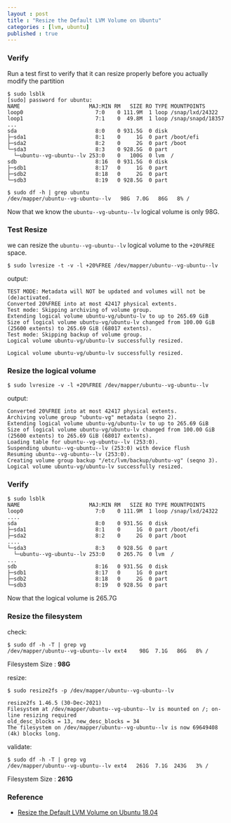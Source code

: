 ```yaml
---
layout : post
title : "Resize the Default LVM Volume on Ubuntu"
categories : [lvm, ubuntu]
published : true
---
```


### Verify
Run a test first to verify that it can resize properly before you actually modify the partition

```shell
$ sudo lsblk 
[sudo] password for ubuntu: 
NAME                      MAJ:MIN RM   SIZE RO TYPE MOUNTPOINTS
loop0                       7:0    0 111.9M  1 loop /snap/lxd/24322
loop1                       7:1    0  49.8M  1 loop /snap/snapd/18357
...
sda                         8:0    0 931.5G  0 disk 
├─sda1                      8:1    0     1G  0 part /boot/efi
├─sda2                      8:2    0     2G  0 part /boot
└─sda3                      8:3    0 928.5G  0 part 
  └─ubuntu--vg-ubuntu--lv 253:0    0   100G  0 lvm  /
sdb                         8:16   0 931.5G  0 disk 
├─sdb1                      8:17   0     1G  0 part 
├─sdb2                      8:18   0     2G  0 part 
└─sdb3                      8:19   0 928.5G  0 part 

$ sudo df -h | grep ubuntu
/dev/mapper/ubuntu--vg-ubuntu--lv   98G  7.0G   86G   8% /
```
Now that we know the `ubuntu--vg-ubuntu--lv` logical volume is only 98G.

### Test Resize
we can resize the `ubuntu--vg-ubuntu--lv` logical volume to the `+20%FREE` space.

```shell
$ sudo lvresize -t -v -l +20%FREE /dev/mapper/ubuntu--vg-ubuntu--lv
```

output:
```
TEST MODE: Metadata will NOT be updated and volumes will not be (de)activated.
Converted 20%FREE into at most 42417 physical extents.
Test mode: Skipping archiving of volume group.
Extending logical volume ubuntu-vg/ubuntu-lv to up to 265.69 GiB
Size of logical volume ubuntu-vg/ubuntu-lv changed from 100.00 GiB (25600 extents) to 265.69 GiB (68017 extents).
Test mode: Skipping backup of volume group.
Logical volume ubuntu-vg/ubuntu-lv successfully resized.
```

`Logical volume ubuntu-vg/ubuntu-lv successfully resized.`

### Resize the logical volume
```shell
$ sudo lvresize -v -l +20%FREE /dev/mapper/ubuntu--vg-ubuntu--lv
```

output:
```
Converted 20%FREE into at most 42417 physical extents.
Archiving volume group "ubuntu-vg" metadata (seqno 2).
Extending logical volume ubuntu-vg/ubuntu-lv to up to 265.69 GiB
Size of logical volume ubuntu-vg/ubuntu-lv changed from 100.00 GiB (25600 extents) to 265.69 GiB (68017 extents).
Loading table for ubuntu--vg-ubuntu--lv (253:0).
Suspending ubuntu--vg-ubuntu--lv (253:0) with device flush
Resuming ubuntu--vg-ubuntu--lv (253:0).
Creating volume group backup "/etc/lvm/backup/ubuntu-vg" (seqno 3).
Logical volume ubuntu-vg/ubuntu-lv successfully resized.
```

### Verify

```
$ sudo lsblk 
NAME                      MAJ:MIN RM   SIZE RO TYPE MOUNTPOINTS
loop0                       7:0    0 111.9M  1 loop /snap/lxd/24322
....
sda                         8:0    0 931.5G  0 disk 
├─sda1                      8:1    0     1G  0 part /boot/efi
├─sda2                      8:2    0     2G  0 part /boot
....
└─sda3                      8:3    0 928.5G  0 part 
  └─ubuntu--vg-ubuntu--lv 253:0    0 265.7G  0 lvm  /
...
sdb                         8:16   0 931.5G  0 disk 
├─sdb1                      8:17   0     1G  0 part 
├─sdb2                      8:18   0     2G  0 part 
└─sdb3                      8:19   0 928.5G  0 part 
```
Now that the logical volume is 265.7G

### Resize the filesystem

check:
```shell
$ sudo df -h -T | grep vg
/dev/mapper/ubuntu--vg-ubuntu--lv ext4    98G  7.1G   86G   8% /
```
Filesystem Size : **98G**

resize:
```shell
$ sudo resize2fs -p /dev/mapper/ubuntu--vg-ubuntu--lv

resize2fs 1.46.5 (30-Dec-2021)
Filesystem at /dev/mapper/ubuntu--vg-ubuntu--lv is mounted on /; on-line resizing required
old_desc_blocks = 13, new_desc_blocks = 34
The filesystem on /dev/mapper/ubuntu--vg-ubuntu--lv is now 69649408 (4k) blocks long.

```

validate:
```shell
$ sudo df -h -T | grep vg
/dev/mapper/ubuntu--vg-ubuntu--lv ext4   261G  7.1G  243G   3% /
```
Filesystem Size : **261G**

### Reference
* [Resize the Default LVM Volume on Ubuntu 18.04](https://slice2.com/2020/12/05/howto-easily-resize-the-default-lvm-volume-on-ubuntu-18-04/)